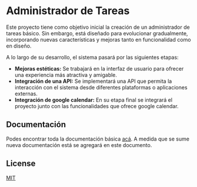 # Administrador de Tareas

Este proyecto tiene como objetivo inicial la creación de un administrador de tareas básico. Sin embargo, está diseñado para evolucionar gradualmente, incorporando nuevas características y mejoras tanto en funcionalidad como en diseño.

A lo largo de su desarrollo, el sistema pasará por las siguientes etapas:

* **Mejoras estéticas:** Se trabajará en la interfaz de usuario para ofrecer una experiencia más atractiva y amigable.
* **Integración de una API:** Se implementará una API que permita la interacción con el sistema desde diferentes plataformas o aplicaciones externas.
* **Integración de google calendar:** En su etapa final se integrará el proyecto junto con las funcionalidades que ofrece google calendar.


## Documentación

Podes encontrar toda la documentación básica [acá](https://roadmap.sh/projects/task-tracker-js). A medida que se sume nueva documentación está se agregará en este documento.


## License

[MIT](https://choosealicense.com/licenses/mit/)